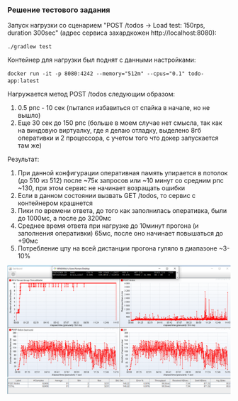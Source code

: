 ### Решение тестового задания

Запуск нагрузки со сценарием "POST /todos -> Load test: 150rps, duration 300sec" (адрес сервиса захардкожен http://localhost:8080):
```declarative
./gradlew test
```
Контейнер для нагрузки был поднят с данными настройками:
```declarative
docker run -it -p 8080:4242 --memory="512m" --cpus="0.1" todo-app:latest
```
Нагружается метод POST /todos следующим образом:
1) 0.5 рпс - 10 сек (пытался избавиться от спайка в начале, но не вышло)
2) Еще 30 сек до 150 рпс (больше в моем случае нет смысла, так как на виндовую виртуалку, где я делаю отладку, выделено 8гб оперативки и 2 процессора, с учетом того что докер запускается там же)

Результат:
1) При данной конфигурации оперативная память упирается в потолок (до 510 из 512) после ~75к запросов или ~10 минут со средним рпс ~130, при этом сервис не начинает возращать ошибки
2) Если в данном состоянии вызвать GET /todos, то сервис с контейнером крашнется
3) Пики по времени ответа, до того как заполнилась оперативка, были до 1000мс, а после до 3200мс 
4) Среднее время ответа при нагрузке до 10минут прогона (и заполнения оперативки) 65мс, после оно начинает повышаться до +90мс
5) Потребление цпу на всей дистанции прогона гуляло в диапазоне ~3-10%

![load_result.png](load_result.png)